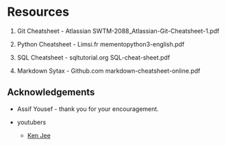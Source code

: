 # Resources
1.  Git Cheatsheet - Atlassian
    SWTM-2088_Atlassian-Git-Cheatsheet-1.pdf

1.  Python Cheatsheet - Limsi.fr
    mementopython3-english.pdf

1.  SQL Cheatsheet - sqltutorial.org
    SQL-cheat-sheet.pdf

1. Markdown Sytax - Github.com
    markdown-cheatsheet-online.pdf

## Acknowledgements

* Assif Yousef - thank you for your encouragement.

* youtubers
    * [Ken Jee](https://www.youtube.com/channel/UCiT9RITQ9PW6BhXK0y2jaeg)